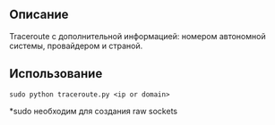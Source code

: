 ## Описание

Traceroute с дополнительной информацией: номером автономной системы, провайдером и страной.

## Использование

```
sudo python traceroute.py <ip or domain>
```

*sudo необходим для создания raw sockets